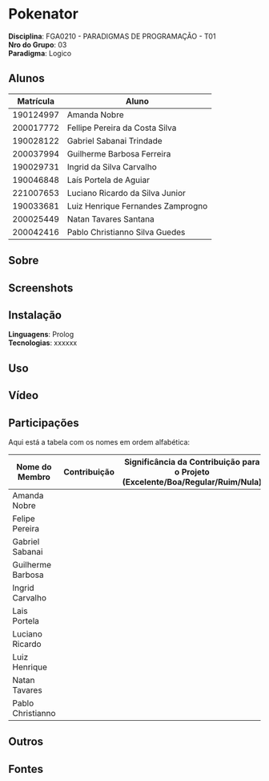 # Pokenator

**Disciplina**: FGA0210 - PARADIGMAS DE PROGRAMAÇÃO - T01 <br>
**Nro do Grupo**: 03 <br>
**Paradigma**: Logico <br>

## Alunos
| Matrícula | Aluno                             |
| --------- | --------------------------------- |
| 190124997 | Amanda Nobre                      |
| 200017772 | Fellipe Pereira da Costa Silva    |
| 190028122 | Gabriel Sabanai Trindade          |
| 200037994 | Guilherme Barbosa Ferreira        |
| 190029731 | Ingrid da Silva Carvalho          |
| 190046848 | Laís Portela de Aguiar            |
| 221007653 | Luciano Ricardo da Silva Junior   |
| 190033681 | Luiz Henrique Fernandes Zamprogno |
| 200025449 | Natan Tavares Santana             |
| 200042416 | Pablo Christianno Silva Guedes    |


## Sobre 
<!-- Descreva o seu projeto em linhas gerais. 
Use referências, links, que permitam conhecer um pouco mais sobre o projeto.
Capriche nessa seção, pois ela é a primeira a ser lida pelos interessados no projeto. -->

## Screenshots
<!-- Adicione 2 ou mais screenshots do projeto em termos de interface e/ou funcionamento. -->

## Instalação 
**Linguagens**: Prolog<br>
**Tecnologias**: xxxxxx<br> <!--TODO -->
<!-- Descreva os pré-requisitos para rodar o seu projeto e os comandos necessários.
Insira um manual ou um script para auxiliar ainda mais.
Gifs animados e outras ilustrações são bem-vindos! -->

## Uso 
<!-- Explique como usar seu projeto.
Procure ilustrar em passos, com apoio de telas do software, seja com base na interface gráfica, seja com base no terminal.
Nessa seção, deve-se revelar de forma clara sobre o funcionamento do software. -->

## Vídeo
<!-- Adicione 1 ou mais vídeos com a execução do projeto.
Procure: 
(i) Introduzir o projeto;
(ii) Mostrar passo a passo o código, explicando-o, e deixando claro o que é de terceiros, e o que é contribuição real da equipe;
(iii) Apresentar particularidades do Paradigma, da Linguagem, e das Tecnologias, e
(iV) Apresentar lições aprendidas, contribuições, pendências, e ideias para trabalhos futuros.
OBS: TODOS DEVEM PARTICIPAR, CONFERINDO PONTOS DE VISTA.
TEMPO: +/- 15min -->

## Participações

Aqui está a tabela com os nomes em ordem alfabética:

| Nome do Membro    | Contribuição | Significância da Contribuição para o Projeto (Excelente/Boa/Regular/Ruim/Nula) | Comprobatórios           |
| ----------------- | ------------ | ------------------------------------------------------------------------------ | ------------------------ |
| Amanda Nobre      |              |                                                                                | [Nome do PR](link_do_PR) |
| Felipe Pereira    |              |                                                                                | [Nome do PR](link_do_PR) |
| Gabriel Sabanai   |              |                                                                                | [Nome do PR](link_do_PR) |
| Guilherme Barbosa |              |                                                                                | [Nome do PR](link_do_PR) |
| Ingrid Carvalho   |              |                                                                                | [Nome do PR](link_do_PR) |
| Lais Portela      |              |                                                                                | [Nome do PR](link_do_PR) |
| Luciano Ricardo   |              |                                                                                | [Nome do PR](link_do_PR) |
| Luiz Henrique     |              |                                                                                | [Nome do PR](link_do_PR) |
| Natan Tavares     |              |                                                                                | [Nome do PR](link_do_PR) |
| Pablo Christianno |              |                                                                                | [Nome do PR](link_do_PR) |

## Outros 
<!-- Quaisquer outras informações sobre o projeto podem ser descritas aqui. Não esqueça, entretanto, de informar sobre:
(i) Lições Aprendidas;
(ii) Percepções;
(iii) Contribuições e Fragilidades, e
(iV) Trabalhos Futuros. -->

## Fontes
<!-- Referencie, adequadamente, as referências utilizadas.
Indique ainda sobre fontes de leitura complementares. -->
